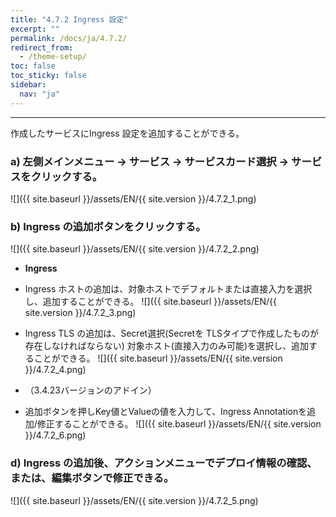 ```yaml
---
title: "4.7.2 Ingress 設定"
excerpt: ""
permalink: /docs/ja/4.7.2/
redirect_from:
  - /theme-setup/
toc: false
toc_sticky: false
sidebar:
  nav: "ja"
---
```


---
作成したサービスにIngress 設定を追加することができる。

### a\) 左側メインメニュー → サービス → サービスカード選択 → サービスをクリックする。
![]({{ site.baseurl }}/assets/EN/{{ site.version }}/4.7.2_1.png)

### b\) Ingress の追加ボタンをクリックする。
![]({{ site.baseurl }}/assets/EN/{{ site.version }}/4.7.2_2.png)

* **Ingress**

* Ingress ホストの追加は、対象ホストでデフォルトまたは直接入力を選択し、追加することができる。
![]({{ site.baseurl }}/assets/EN/{{ site.version }}/4.7.2_3.png)

* Ingress TLS の追加は、Secret選択(Secretを TLSタイプで作成したものが存在しなければならない) 対象ホスト(直接入力のみ可能)を選択し、追加することができる。
![]({{ site.baseurl }}/assets/EN/{{ site.version }}/4.7.2_4.png)

* （3.4.23バージョンのアドイン）
* 追加ボタンを押しKey値とValueの値を入力して、Ingress Annotationを追加/修正することができる。
![]({{ site.baseurl }}/assets/EN/{{ site.version }}/4.7.2_6.png)

### d\) Ingress の追加後、アクションメニューでデプロイ情報の確認、または、編集ボタンで修正できる。
![]({{ site.baseurl }}/assets/EN/{{ site.version }}/4.7.2_5.png)
